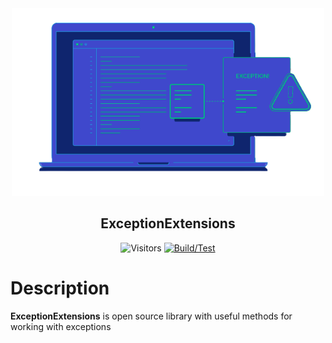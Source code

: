 <div align="center">
 <img src="icon.png" weight="500px" height="300px" />
 <h2>ExceptionExtensions</h2>
 
 ![Visitors](http://estruyf-github.azurewebsites.net/api/VisitorHit?user=KurnakovMaksim&repo=ExceptionExtensions&countColor=%237B1E7A&style=flat)
 [![Build/Test](https://github.com/KurnakovMaksim/ExceptionExtensions/actions/workflows/build-test.yml/badge.svg)](https://github.com/KurnakovMaksim/ExceptionExtensions/actions/workflows/build-test.yml)

</div>

# Description
<b>ExceptionExtensions</b> is open source library with useful methods for working with exceptions
